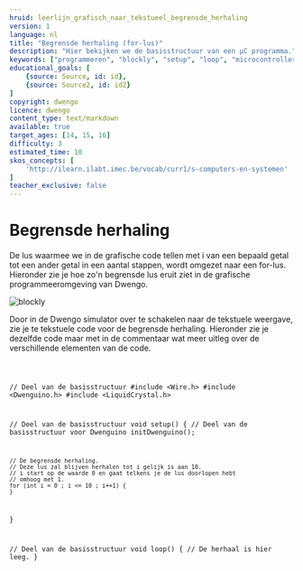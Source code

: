 ```yaml
---
hruid: leerlijn_grafisch_naar_tekstueel_begrensde_herhaling
version: 1
language: nl
title: "Begrensde herhaling (for-lus)"
description: "Hier bekijken we de basisstructuur van een µC programma."
keywords: ["programmeren", "blockly", "setup", "loop", "microcontroller", "µC", "arduino", "dwenguino"]
educational_goals: [
    {source: Source, id: id}, 
    {source: Source2, id: id2}
]
copyright: dwengo
licence: dwengo
content_type: text/markdown
available: true
target_ages: [14, 15, 16]
difficulty: 3
estimated_time: 10
skos_concepts: [
    'http://ilearn.ilabt.imec.be/vocab/curr1/s-computers-en-systemen'
]
teacher_exclusive: false
---
```


# Begrensde herhaling

De lus waarmee we in de grafische code tellen met i van een bepaald getal tot een ander getal in een aantal stappen, wordt omgezet naar een for-lus. Hieronder zie je hoe zo'n begrensde lus eruit ziet in de grafische programmeeromgeving van Dwengo.

![blockly](@learning-object/leerlijn_grafisch_naar_tekstueel_begrensde_herhaling_blocks/nl/1)

Door in de Dwengo simulator over te schakelen naar de tekstuele weergave, zie je te tekstuele code voor de begrensde herhaling. Hieronder zie je dezelfde code maar met in de commentaar wat meer uitleg over de verschillende elementen van de code.

<div class="dwengo-content dwengo-code-simulator">
    <pre>
<code class="language-cpp" data-filename="filename.cpp">

// Deel van de basisstructuur
#include <Wire.h>
#include <Dwenguino.h>
#include <LiquidCrystal.h>

// Deel van de basisstructuur
void setup()
{
    // Deel van de basisstructuur voor Dwenguino
    initDwenguino();

    // De begrensde herhaling.
    // Deze lus zal blijven herhalen tot i gelijk is aan 10.
    // i start op de waarde 0 en gaat telkens je de lus doorlopen hebt
    // omhoog met 1.
    for (int i = 0 ; i <= 10 ; i+=1) {
    }
}

// Deel van de basisstructuur
void loop()
{
    // De herhaal is hier leeg.
}

</code>
    </pre>
</div>

